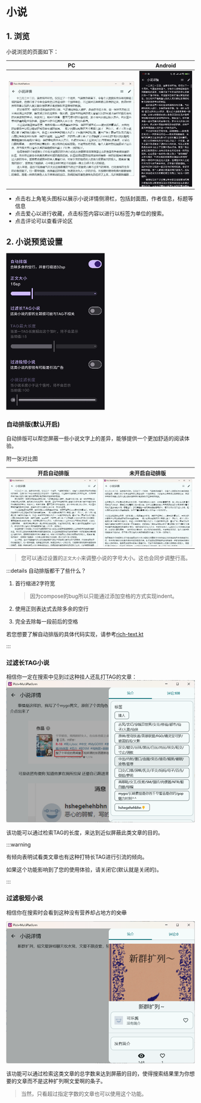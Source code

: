 # 小说



## 1. 浏览

小说浏览的页面如下：

| PC                                                           | Android                                                      |
| ------------------------------------------------------------ | ------------------------------------------------------------ |
| ![image-20250321112730835](./novel.assets/image-20250321112730835.png) | ![image-20250321113116613](./novel.assets/image-20250321113116613.png) |

- 点击右上角笔头图标以展示小说详情侧滑栏，包括封面图，作者信息，标题等信息
- 点击爱心以进行收藏，点击标签内容以进行以标签为单位的搜索。
- 点击评论可以查看评论区

## 2. 小说预览设置

![image-20250321113228674](./novel.assets/image-20250321113228674.png)

###  自动排版(默认开启)

自动排版可以帮您屏蔽一些小说文字上的差异，能够提供一个更加舒适的阅读体验。

附一张对比图

| 开启自动排版                                                 | 未开启自动排版                                               |
| ------------------------------------------------------------ | ------------------------------------------------------------ |
| ![image-20250321112730835](./novel.assets/image-20250321112730835.png) | ![image-20250321113902225](./novel.assets/image-20250321113902225.png) |

> 您可以通过设置的`正文大小`来调整小说的字号大小。这也会同步调整行高。

:::details 自动排版都干了些什么？

1. 首行缩进2字符宽

   > 因为compose的bug所以只能通过添加空格的方式实现indent。

2. 使用正则表达式去除多余的空行

3. 完全去除每一段前后的空格

若您想要了解自动排版的具体代码实现，请参考[rich-text.kt](https://github.com/kagg886/Pixiv-MultiPlatform/blob/483bf913a2cb98a3df0056468e0f77a12d5b58fa/composeApp/src/commonMain/kotlin/top/kagg886/pmf/ui/util/rich-text.kt#L234)

:::

### 过滤长TAG小说

相信你一定在搜索中见到过这种挂人还乱打TAG的文章：
![image-20250321114328989](./novel.assets/image-20250321114328989.png)

该功能可以通过检索TAG的长度，来达到近似屏蔽此类文章的目的。

:::warning

有倾向表明试看类文章也有这种打特长TAG进行引流的倾向。

如果这个功能影响到了您的使用体验，请关闭它(默认就是关闭的)。

:::

### 过滤极短小说

相信你在搜索时会看到这种没有营养却占地方的~~文章~~

![image-20250321114653345](./novel.assets/image-20250321114653345.png)

该功能可以通过检索这类文章的总字数来达到屏蔽的目的，使得搜索结果里为你想要的文章而不是这种扩列啊文爱啊的条子。

> 当然，只看超过指定字数的文章也可以使用这个功能。